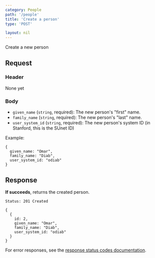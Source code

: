```yaml
---
category: People
path: '/people'
title: 'Create a person'
type: 'POST'

layout: nil
---
```


Create a new person

## Request

### Header
None yet

### Body
* `given_name` (`string`, required): The new person's "first" name.
* `family_name` (`string`, required): The new person's "last" name.
* `user_system_id` (`string`, required): The new person's system ID (in
  Stanford, this is the SUnet ID)

Example:

```
{
  given_name: "Omar",
  family_name: "Diab",
  user_system_id: "odiab"
}
```

## Response

**If succeeds**, returns the created person.

```Status: 201 Created```
```
{
  {
    id: 2,
    given_name: "Omar",
    family_name: "Diab",
    user_system_id: "odiab"
  }
}
```

For error responses, see the [response status codes documentation](#response-status-codes).
